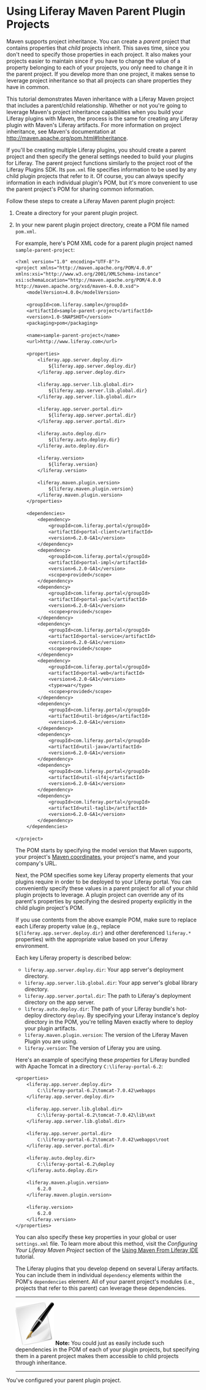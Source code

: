 # Using Liferay Maven Parent Plugin Projects [](id=using-liferay-maven-parent-plugin-projects)

Maven supports project inheritance. You can create a *parent* project that
contains properties that *child* projects inherit. This saves time, since you
don't need to specify those properties in each project. It also makes your
projects easier to maintain since if you have to change the value of a property
belonging to each of your projects, you only need to change it in the parent
project. If you develop more than one project, it makes sense to leverage
project inheritance so that all projects can share properties they have in
common. 

This tutorial demonstrates Maven inheritance with a Liferay Maven project that
includes a parent/child relationship. Whether or not you're going to leverage
Maven's project inheritance capabilities when you build your Liferay plugins
with Maven, the process is the same for creating any Liferay plugin with Maven's
Liferay artifacts. For more information on project inheritance, see Maven's
documentation at <http://maven.apache.org/pom.html#Inheritance>.

If you'll be creating multiple Liferay plugins, you should create a parent
project and then specify the general settings needed to build your plugins for
Liferay. The parent project functions similarly to the project root of the
Liferay Plugins SDK. Its `pom.xml` file specifies information to be used by any
child plugin projects that refer to it. Of course, you can always specify
information in each individual plugin's POM, but it's more convenient to use the
parent project's POM for sharing common information. 

Follow these steps to create a Liferay Maven parent plugin project: 

1.  Create a directory for your parent plugin project. 

2.  In your new parent plugin project directory, create a POM file named
    `pom.xml`.

    For example, here's POM XML code for a parent plugin project named
    `sample-parent-project`:

		<?xml version="1.0" encoding="UTF-8"?>
		<project xmlns="http://maven.apache.org/POM/4.0.0"
		xmlns:xsi="http://www.w3.org/2001/XMLSchema-instance"
		xsi:schemaLocation="http://maven.apache.org/POM/4.0.0 http://maven.apache.org/xsd/maven-4.0.0.xsd">
			<modelVersion>4.0.0</modelVersion>
	
			<groupId>com.liferay.sample</groupId>
			<artifactId>sample-parent-project</artifactId>
			<version>1.0-SNAPSHOT</version>
			<packaging>pom</packaging>
	
			<name>sample-parent-project</name>
			<url>http://www.liferay.com</url>
	
			<properties>
				<liferay.app.server.deploy.dir>
					${liferay.app.server.deploy.dir}
				</liferay.app.server.deploy.dir>
	
				<liferay.app.server.lib.global.dir>
					${liferay.app.server.lib.global.dir}
				</liferay.app.server.lib.global.dir>
	
				<liferay.app.server.portal.dir>
					${liferay.app.server.portal.dir}
				</liferay.app.server.portal.dir>
	
				<liferay.auto.deploy.dir>
					${liferay.auto.deploy.dir}
				</liferay.auto.deploy.dir>
	
				<liferay.version>
					${liferay.version}
				</liferay.version>
	
				<liferay.maven.plugin.version>
					${liferay.maven.plugin.version}
				</liferay.maven.plugin.version>
			</properties>
	
			<dependencies>
				<dependency>
					<groupId>com.liferay.portal</groupId>
					<artifactId>portal-client</artifactId>
					<version>6.2.0-GA1</version>
				</dependency>
				<dependency>
					<groupId>com.liferay.portal</groupId>
					<artifactId>portal-impl</artifactId>
					<version>6.2.0-GA1</version>
					<scope>provided</scope>
				</dependency>
				<dependency>
					<groupId>com.liferay.portal</groupId>
					<artifactId>portal-pacl</artifactId>
					<version>6.2.0-GA1</version>
					<scope>provided</scope>
				</dependency>
				<dependency>
					<groupId>com.liferay.portal</groupId>
					<artifactId>portal-service</artifactId>
					<version>6.2.0-GA1</version>
					<scope>provided</scope>
				</dependency>
				<dependency>
					<groupId>com.liferay.portal</groupId>
					<artifactId>portal-web</artifactId>
					<version>6.2.0-GA1</version>
					<type>war</type>
					<scope>provided</scope>
				</dependency>
				<dependency>
					<groupId>com.liferay.portal</groupId>
					<artifactId>util-bridges</artifactId>
					<version>6.2.0-GA1</version>
				</dependency>
				<dependency>
					<groupId>com.liferay.portal</groupId>
					<artifactId>util-java</artifactId>
					<version>6.2.0-GA1</version>
				</dependency>
				<dependency>
					<groupId>com.liferay.portal</groupId>
					<artifactId>util-slf4j</artifactId>
					<version>6.2.0-GA1</version>
				</dependency>
				<dependency>
					<groupId>com.liferay.portal</groupId>
					<artifactId>util-taglib</artifactId>
					<version>6.2.0-GA1</version>
				</dependency>
			</dependencies>
	
		</project>

    The POM starts by specifying the model version that Maven supports, your
    project's [Maven coordinates](http://maven.apache.org/pom.html#Maven_Coordinates),
    your project's name, and your company's URL. 

    Next, the POM specifies some key Liferay property elements that your plugins
    require in order to be deployed to your Liferay portal. You can conveniently
    specify these values in a parent project for all of your child plugin
    projects to leverage. A plugin project can override any of its parent's
    properties by specifying the desired property explicitly in the child plugin
    project's POM. 

    <!--Is the correct term not child project, but module?-->

    If you use contents from the above example POM, make sure to replace
    each Liferay property value (e.g., replace
   `${liferay.app.server.deploy.dir}` and other dereferenced `liferay.*`
    properties) with the appropriate value based on your Liferay environment.

    Each key Liferay property is described below:

    - `liferay.app.server.deploy.dir`: Your app server's deployment directory. 
    - `liferay.app.server.lib.global.dir`: Your app server's global library
      directory. 
    - `liferay.app.server.portal.dir`: The path to Liferay's deployment
      directory on the app server. 
    - `liferay.auto.deploy.dir`: The path of your Liferay bundle's hot-deploy
      directory `deploy`. By specifying your Liferay instance's deploy
      directory in the POM, you're telling Maven exactly where to deploy your
      plugin artifacts. 
    - `liferay.maven.plugin.version`: The version of the Liferay Maven Plugin
      you are using. 
    - `liferay.version`: The version of Liferay you are using. 

    Here's an example of specifying these *properties* for Liferay bundled
    with Apache Tomcat in a directory `C:\liferay-portal-6.2`: 

		<properties>
			<liferay.app.server.deploy.dir>
				C:\liferay-portal-6.2\tomcat-7.0.42\webapps
			</liferay.app.server.deploy.dir>

			<liferay.app.server.lib.global.dir>
				C:\liferay-portal-6.2\tomcat-7.0.42\lib\ext
			</liferay.app.server.lib.global.dir>

			<liferay.app.server.portal.dir>
				C:\liferay-portal-6.2\tomcat-7.0.42\webapps\root
			</liferay.app.server.portal.dir>

			<liferay.auto.deploy.dir>
				C:\liferay-portal-6.2\deploy
			</liferay.auto.deploy.dir>

			<liferay.maven.plugin.version>
				6.2.0
			</liferay.maven.plugin.version>

			<liferay.version>
				6.2.0
			</liferay.version>
		</properties>

    You can also specify these key properties in your global or user
    `settings.xml` file. To learn more about this method, visit the *Configuring
    Your Liferay Maven Project* section of the
    [Using Maven From Liferay IDE](https://www-ldn.liferay.com/develop/tutorials/-/knowledge_base/using-maven-from-liferay-ide) 
    tutorial. 

    The Liferay plugins that you develop depend on several Liferay artifacts.
    You can include them in individual `dependency` elements within the POM's
    `dependencies` element. All of your parent project's modules (i.e., projects
    that refer to this parent) can leverage these dependencies. 

    ---

    ![note](../../images/tip-pen-paper.png) **Note:** You could just as easily
    include such dependencies in the POM of each of your plugin projects, but
    specifying them in a parent project makes them accessible to child projects
    through inheritance. 

    ---

You've configured your parent plugin project. 

